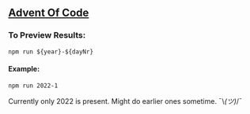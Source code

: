 ## [Advent Of Code](https://adventofcode.com/)


### To Preview Results: 

``` npm run ${year}-${dayNr} ```

#### Example: 

``` npm run 2022-1 ```


Currently only 2022 is present.
Might do earlier ones sometime.  ¯\\_(ツ)_/¯
